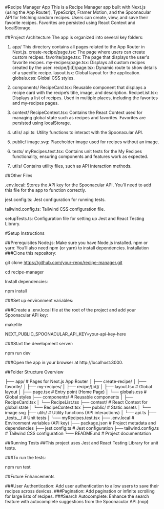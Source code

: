 #Recipe Manager App
This is a Recipe Manager app built with Next.js (using the App Router), TypeScript, Framer Motion, and the Spoonacular API for fetching random recipes. Users can create, view, and save their favorite recipes. Favorites are persisted using React Context and localStorage.

##Project Architecture
The app is organized into several key folders:

1. app/
   This directory contains all pages related to the App Router in Next.js.
   create-recipe/page.tsx: The page where users can create custom recipes.
   favorite/page.tsx: The page that displays the user's favorite recipes.
   my-recipes/page.tsx: Displays all custom recipes created by the user.
   recipe/[id]/page.tsx: Dynamic route to show details of a specific recipe.
   layout.tsx: Global layout for the application.
   globals.css: Global CSS styles.

2. components/
   RecipeCard.tsx: Reusable component that displays a recipe card with the recipe’s title, image, and description.
   RecipeList.tsx: Displays a list of recipes. Used in multiple places, including the favorites and my-recipes pages.

3. context/
   RecipeContext.tsx: Contains the React Context used for managing global state such as recipes and favorites. Favorites are persisted using localStorage.

4. utils/
   api.ts: Utility functions to interact with the Spoonacular API.

5. public/
   image.svg: Placeholder image used for recipes without an image.

6. tests/
   myRecipes.test.tsx: Contains unit tests for the My Recipes functionality, ensuring components and features work as expected.

7. utils/
   Contains utility files, such as API interaction methods.

##Other Files

.env.local: Stores the API key for the Spoonacular API. You’ll need to add this file for the app to function correctly.

jest.config.ts: Jest configuration for running tests.

tailwind.config.ts: Tailwind CSS configuration file.

setupTests.ts: Configuration file for setting up Jest and React Testing Library.

#Setup Instructions

##Prerequisites
Node.js: Make sure you have Node.js installed.
npm or yarn: You’ll also need npm (or yarn) to install dependencies.
Installation
###Clone this repository:

git clone https://github.com/your-repo/recipe-manager.git

cd recipe-manager

Install dependencies:

npm install

###Set up environment variables:

###Create a .env.local file at the root of the project and add your Spoonacular API key:

makefile

NEXT_PUBLIC_SPOONACULAR_API_KEY=your-api-key-here

###Start the development server:

npm run dev

###Open the app in your browser at http://localhost:3000.

##Folder Structure Overview

├── app/ # Pages for Next.js App Router
│ ├── create-recipe/
│ ├── favorite/
│ ├── my-recipes/
│ ├── recipe/[id]/
│ ├── layout.tsx # Global layout
│ ├── page.tsx # Entry point (Home Page)
│ └── globals.css # Global styles
├── components/ # Reusable components
│ ├── RecipeCard.tsx
│ └── RecipeList.tsx
├── context/ # React Context for global state
│ └── RecipeContext.tsx
├── public/ # Static assets
│ └── image.svg
├── utils/ # Utility functions (API interactions)
│ └── api.ts
├── \_tests\_\_/ # Unit tests
│ └── myRecipes.test.tsx
├── .env.local # Environment variables (API key)
├── package.json # Project metadata and dependencies
├── jest.config.ts # Jest configuration
├── tailwind.config.ts # Tailwind CSS configuration
└── README.md # Project documentation

##Running Tests
##This project uses Jest and React Testing Library for unit tests.

###To run the tests:

npm run test

##Future Enhancements

###User Authentication: Add user authentication to allow users to save their recipes across devices.
###Pagination: Add pagination or infinite scrolling for large lists of recipes.
###Search Autocomplete: Enhance the search feature with autocomplete suggestions from the Spoonacular API.(nop)
